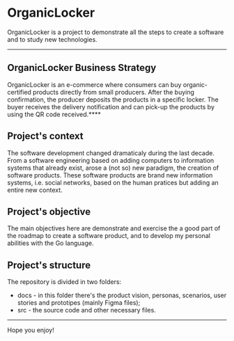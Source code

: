 # OrganicLocker
OrganicLocker is a project to demonstrate all the steps to create a software and to study new technologies.

---

## OrganicLocker Business Strategy

OrganicLocker is an e-commerce where consumers can buy organic-certified products directly from small producers. After the buying confirmation, the producer deposits the products in a specific locker. The buyer receives the delivery notification and can pick-up the products by using the QR code received.****

## Project's context

The software development changed dramaticaly during the last decade. From a software engineering based on adding computers to information systems that already exist, arose a (not so) new paradigm, the creation of software products. These software products are brand new information systems, i.e. social networks, based on the human pratices but adding an entire new context.

## Project's objective

The main objectives here are demonstrate and exercise the a good part of the roadmap to create a software product, and to develop my personal abilities with the Go language.

## Project's structure

The repository is divided in two folders:

- docs - in this folder there's the product vision, personas, scenarios, user stories and prototipes (mainly Figma files);
- src - the source code and other necessary files.

---

Hope you enjoy!
